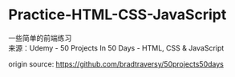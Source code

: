 # Practice-HTML-CSS-JavaScript
  
一些简单的前端练习  
来源：Udemy - 50 Projects In 50 Days - HTML, CSS & JavaScript
 
origin source: https://github.com/bradtraversy/50projects50days
